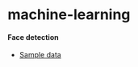 # machine-learning


#### Face detection
- [Sample data](https://www.kaggle.com/datasets/dataturks/face-detection-in-images)
